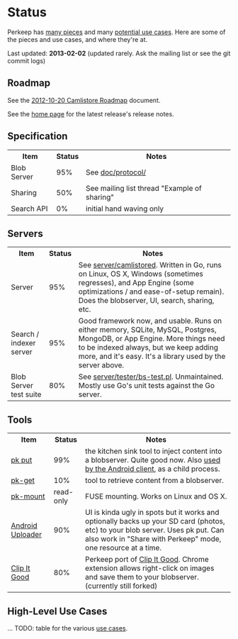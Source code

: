 <h1>Status</h1>

<p>Perkeep has <a href="/doc/arch.md">many pieces</a> and many <a
href="/doc/uses.md">potential use cases</a>.  Here are some of the
pieces and use cases, and where they're at.</p>

<p>Last updated: <b>2013-02-02</b> (updated rarely. Ask the mailing list or see the git commit logs)</p>

<h2>Roadmap</h2>

<p>See the <a href="https://docs.google.com/document/d/1xBJ2Oovj1sqzksMRVVSnb-N524kOPl1efJT_svikxVY/edit">2012-10-20 Camlistore Roadmap</a> document.</p>

<p>See the <a href="/">home page</a> for the latest release's release notes.</p>

<h2>Specification</h2>

<table class='status'>
<tr><th>Item</th><th>Status</th><th>Notes</th></tr>
<tr><td>Blob Server</td><td>95%</td><td>See <a href="/doc/protocol">doc/protocol/</a></td></tr>
<tr><td>Sharing</td><td>50%</td><td>See mailing list thread "Example of sharing"</td></tr>
<tr><td>Search API</td><td>0%</td><td>initial hand waving only</td></tr>
</table>


<h2>Servers</h2>
<table class='status'>
<tr><th>Item</th><th>Status</th><th>Notes</th></tr>
<tr><td>Server</td><td>95%</td><td>See <a href="/gw/server/perkeepd">server/camlistored</a>. Written in Go, runs on Linux, OS X, Windows (sometimes regresses), and App Engine (some optimizations / and ease-of-setup remain). Does the blobserver, UI, search, sharing, etc.</td></tr>

<tr><td>Search / indexer server</td><td>95%</td><td>Good framework now, and usable. Runs on either memory, SQLite, MySQL, Postgres, MongoDB, or App Engine.  More things need to be indexed always, but we keep adding more, and it's easy. It's a library used by the server above.</td></tr>

<tr><td>Blob Server test suite</td><td>80%</td><td>See <a href="/gw/server/tester/bs-test.pl">server/tester/bs-test.pl</a>. Unmaintained. Mostly use Go's unit tests against the Go server.</td></tr>

</table>

<h2>Tools</h2>

<table class='status'>
<tr><th>Item</th><th>Status</th><th>Notes</th></tr>

<tr><td><a href="/cmd/pk put">pk put</a></td><td>99%</td><td>the kitchen sink tool to inject content into a blobserver. Quite good now. Also <a href="https://plus.google.com/u/0/115863474911002159675/posts/DWmyygSrvt7">used by the Android client</a>, as a child process.</td></tr>

<tr><td><a href="/cmd/pk-get">pk-get</a></td><td>10%</td><td>tool to retrieve content from a blobserver.</td></tr>

<tr><td><a href="/cmd/pk-mount">pk-mount</a></td><td>read-only</td><td>FUSE mounting. Works on Linux and OS X.</td></tr>

<tr><td><a href="/gw/clients/android">Android Uploader</a></td><td>90%</td><td>UI is kinda ugly in spots but it works and
optionally backs up your SD card (photos, etc) to your blob server. Uses pk put.
Can also work in "Share with Perkeep" mode, one resource at a
time.</td></tr>

<tr><td><a href="/gw/clients/chrome/clip-it-good">Clip It Good</a></td><td>80%</td>

<td>Perkeep port of <a href="https://chrome.google.com/extensions/detail/aimbcenmfmipmcllpgajennfdfmmhmjj">Clip It Good</a>. Chrome extension allows right-click on images and save them to your blobserver.  (currently still forked)</td></tr>

</table>

<h2>High-Level Use Cases</h2>
<p>... TODO: table for the various <a href="/doc/uses.md">use cases</a>.</p>

